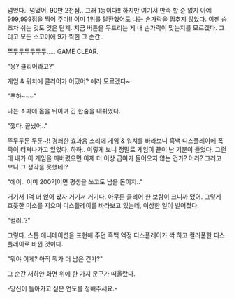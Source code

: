 넘었다.. 넘었어. 90만 2천점.. 그래 1등이다!! 하지만 여기서 만족 할 순 없지 아예 999,999점을 찍어 주마!! 이미 1위를 탈환했어도 나는 손가락을 멈추지 않았다. 이젠 숨조차 쉬는 것도 잊은 단계. 지금 버튼을 두드리는 게 내 손가락이 맞는지를 모르겠다. 그리고 모든 스코어에 9가 찍힌 그 순간..

뚜두두두두두두..... GAME CLEAR.

"응? 클리어라고?"

게임 & 워치에 클리어가 어딨어? 에라 모르겠다~ 

"푸하~~~"

나는 소파에 몸을 뉘이며 긴 한숨을 내쉬었다.

"깼다. 끝났어.."

뚜두두둔 두둔~!! 경쾌한 효과음 소리에 게임 & 워치를 바라보니 흑백 디스플레이에 폭죽이 터져나가고 있었다. 하하.. 이렇게 보니 정말로 게임이 끝이 난 기분이 들었다. 그런데 내가 이 게임을 깨버렸으면 이제 더 이상 급여가 들어오지 않는 건가? 어라? 그러고 보니 그 생각을 못했네!?

"에이.. 이미 200억이면 평생을 쓰고도 남을 돈이지.."

거기서 1억 더 얹어 봤자 거기서 거기다. 아무튼 클리어 한 보람이 크니까 됐어. 그렇게 흐뭇한 미소를 지으며 디스플레이를 바라보고 있는데, 이상한 일이 벌어졌다.

"컬러..?"

그렇다. 스톱 애니메이션을 표현해 주던 흑백 액정 디스플레이가 싹 하고 컬러풀한 디스플레이로 바뀐 것이다. 

"뭐야 이게? 아직 뭐가 더 남은 건가?"

그 순간 새하얀 화면 위에 한 가지 문구가 떠올랐다.

-당신이 돌아가고 싶은 연도를 정해주세요.-